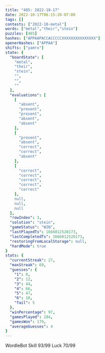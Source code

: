 ```yaml
---
title: "485: 2022-10-17"
date: 2022-10-17T06:15:20-07:00
tags: []
contests: ["2022-10-metal"]
words: ["metal","their","stein"]
puzzles: [485]
hashes: ["APPAAPACCACCCCCXXXXXXXXXXXXXXX"]
openerHashes: ["APPAA"]
shifts: ["yamrx"]
state: {
  "boardState": [
    "metal",
    "their",
    "stein",
    "",
    "",
    ""
  ],
  "evaluations": [
    [
      "absent",
      "present",
      "present",
      "absent",
      "absent"
    ],
    [
      "present",
      "absent",
      "correct",
      "correct",
      "absent"
    ],
    [
      "correct",
      "correct",
      "correct",
      "correct",
      "correct"
    ],
    null,
    null,
    null
  ],
  "rowIndex": 3,
  "solution": "stein",
  "gameStatus": "WIN",
  "lastPlayedTs": 1666012520173,
  "lastCompletedTs": 1666012520173,
  "restoringFromLocalStorage": null,
  "hardMode": true
}
stats: {
  "currentStreak": 27,
  "maxStreak": 69,
  "guesses": {
    "1": 0,
    "2": 12,
    "3": 44,
    "4": 66,
    "5": 47,
    "6": 10,
    "fail": 5
  },
  "winPercentage": 97,
  "gamesPlayed": 184,
  "gamesWon": 179,
  "averageGuesses": 4
}
---
```


<!-- more -->
WordleBot
Skill 93/99
Luck 70/99
